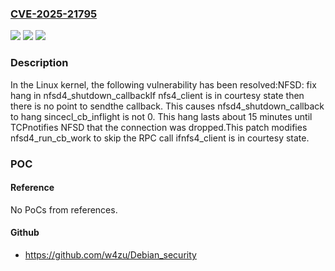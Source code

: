 ### [CVE-2025-21795](https://cve.mitre.org/cgi-bin/cvename.cgi?name=CVE-2025-21795)
![](https://img.shields.io/static/v1?label=Product&message=Linux&color=blue)
![](https://img.shields.io/static/v1?label=Version&message=67ef9e5fd737eab2495f2586df7e9ea30caa1b77%3C%20abed68027ea3ab893ac85cc46a00e2e64a324239%20&color=brighgreen)
![](https://img.shields.io/static/v1?label=Vulnerability&message=n%2Fa&color=brighgreen)

### Description

In the Linux kernel, the following vulnerability has been resolved:NFSD: fix hang in nfsd4_shutdown_callbackIf nfs4_client is in courtesy state then there is no point to sendthe callback. This causes nfsd4_shutdown_callback to hang sincecl_cb_inflight is not 0. This hang lasts about 15 minutes until TCPnotifies NFSD that the connection was dropped.This patch modifies nfsd4_run_cb_work to skip the RPC call ifnfs4_client is in courtesy state.

### POC

#### Reference
No PoCs from references.

#### Github
- https://github.com/w4zu/Debian_security

